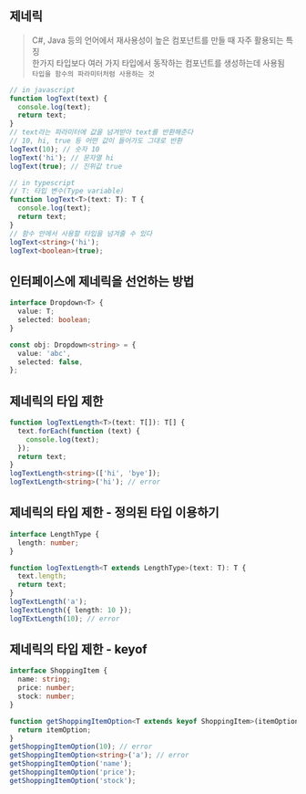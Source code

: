 ## 제네릭

> C#, Java 등의 언어에서 재사용성이 높은 컴포넌트를 만들 때 자주 활용되는 특징  
> 한가지 타입보다 여러 가지 타입에서 동작하는 컴포넌트를 생성하는데 사용됨  
> `타입을 함수의 파라미터처럼 사용하는 것`

```javascript
// in javascript
function logText(text) {
  console.log(text);
  return text;
}
// text라는 파라미터에 값을 넘겨받아 text를 반환해준다
// 10, hi, true 등 어떤 값이 들어가도 그대로 반환
logText(10); // 숫자 10
logText('hi'); // 문자열 hi
logText(true); // 진위값 true
```

```typescript
// in typescript
// T: 타입 변수(Type variable)
function logText<T>(text: T): T {
  console.log(text);
  return text;
}
// 함수 안에서 사용할 타입을 넘겨줄 수 있다
logText<string>('hi');
logText<boolean>(true);
```

## 인터페이스에 제네릭을 선언하는 방법

```typescript
interface Dropdown<T> {
  value: T;
  selected: boolean;
}

const obj: Dropdown<string> = {
  value: 'abc',
  selected: false,
};
```

## 제네릭의 타입 제한

```typescript
function logTextLength<T>(text: T[]): T[] {
  text.forEach(function (text) {
    console.log(text);
  });
  return text;
}
logTextLength<string>(['hi', 'bye']);
logTextLength<string>('hi'); // error
```

## 제네릭의 타입 제한 - 정의된 타입 이용하기

```typescript
interface LengthType {
  length: number;
}

function logTextLength<T extends LengthType>(text: T): T {
  text.length;
  return text;
}
logTextLength('a');
logTextLength({ length: 10 });
logTExtLength(10); // error
```

## 제네릭의 타입 제한 - keyof

```typescript
interface ShoppingItem {
  name: string;
  price: number;
  stock: number;
}

function getShoppingItemOption<T extends keyof ShoppingItem>(itemOption: T): T {
  return itemOption;
}
getShoppingItemOption(10); // error
getShoppingItemOption<string>('a'); // error
getShoppingItemOption('name');
getShoppingItemOption('price');
getShoppingItemOption('stock');
```
